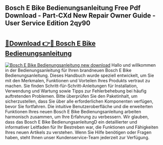## Bosch E Bike Bedienungsanleitung Free Pdf Download - Part-CXd New Repair Owner Guide - User Service Edition 2qy90

# <h2><a href="http://df46w3.blite.top/?on=Bosch+E+Bike+Bedienungsanleitung">🔗Download 👉🔴 Bosch E Bike Bedienungsanleitung</a></h2>

[![Bosch E Bike Bedienungsanleitung new download](https://i.imgur.com/lujVjoI.png)](http://df46w3.blite.top/?on=Bosch+E+Bike+Bedienungsanleitung)
Hallo und willkommen in der Bedienungsanleitung für Ihren brandneuen Bosch E Bike Bedienungsanleitung. Dieses Handbuch wurde speziell entwickelt, um Sie mit den Merkmalen, Funktionen und Vorteilen Ihres Produkts vertraut zu machen. Sie finden Schritt-für-Schritt-Anleitungen für Installation, Verwendung und Wartung sowie Tipps zur Fehlerbehebung bei häufig auftretenden Problemen. Bitte überprüfen Sie den Paketinhalt, um sicherzustellen, dass Sie über alle erforderlichen Komponenten verfügen, bevor Sie fortfahren. Die intuitive Benutzeroberfläche und die erweiterten Funktionen Ihres neuen Bosch E Bike Bedienungsanleitung arbeiten harmonisch zusammen, um Ihre Erfahrung zu verbessern. Wir glauben, dass das Bosch E Bike BedienungsanleitungD ein detaillierter und informativer Leitfaden für Ihr Bestreben war, die Funktionen und Fähigkeiten Ihres neuen Artikels zu verstehen. Wenn Sie Hilfe benötigen oder Fragen haben, steht Ihnen unser Kundenservice-Team jederzeit zur Verfügung.
